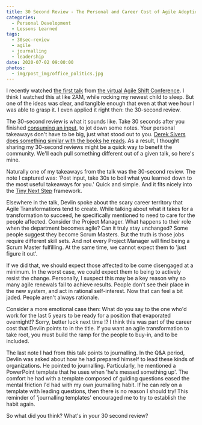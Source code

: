 ```yaml
---
title: 30 Second Review - The Personal and Career Cost of Agile Adoption
categories:
  - Personal Development
  - Lessons Learned
tags:
  - 30sec-review
  - agile
  - journalling
  - leadership
date: 2020-07-02 09:00:00
photos:
  - img/post_img/office_politics.jpg
---
```


I recently watched [the first talk](https://youtu.be/6_L_5pmGGS4) from [the virtual Agile Shift Conference](https://theagileshift.com/). I think I watched this at like 2AM, while rocking my newest child to sleep. But one of the ideas was clear, and tangible enough that even at that wee hour I was able to grasp it. I even applied it right then: the 30-second review.

The 30-second review is what it sounds like. Take 30 seconds after you finished [consuming an input](/2020/05/25/i-o-i/), to jot down some notes. Your personal takeaways don't have to be big, just what stood out to you. [Derek Sivers does something similar with the books he reads](https://sivers.org/book). As a result, I thought sharing my 30-second reviews might be a quick way to benefit the community. We'll each pull something different out of a given talk, so here's mine.

Naturally one of my takeaways from the talk was the 30-second review. The note I captured was: 'Post input, take 30s to boil what you learned down to the most useful takeaways for you.' Quick and simple. And it fits nicely into the [Tiny Next Step](/2018/12/31/tiny-next-steps/) framework.

Elsewhere in the talk, Devlin spoke about the scary career territory that Agile Transformations tend to create. While talking about what it takes for a transformation to succeed, he specifically mentioned to need to care for the people affected. Consider the Project Manager. What happens to their role when the department becomes agile? Can it truly stay unchanged? Some people suggest they become Scrum Masters. But the truth is those jobs require different skill sets. And not every Project Manager will find being a Scrum Master fulfilling. At the same time, we cannot expect them to 'just figure it out'.

If we did that, we should expect those affected to be come disengaged at a minimum. In the worst case, we could expect them to being to actively resist the change. Personally, I suspect this may be a key reason why so many agile renewals fail to achieve results. People don't see their place in the new system, and act in rational self-interest. Now that can feel a bit jaded. People aren't always rationale.

Consider a more emotional case then: What do you say to the one who'd work for the last 5 years to be ready for a position that evaporated overnight!? Sorry, better luck next time !? I think this was part of the career cost that Devlin points to in the title. If you want an agile transformation to take root, you must build the ramp for the people to buy-in, and to be included.

The last note I had from this talk points to journalling. In the Q&A period, Devlin was asked about how he had prepared himself to lead these kinds of organizations. He pointed to journalling. Particularly, he mentioned a PowerPoint template that he uses when 'he's messed something up'. The comfort he had with a template composed of guiding questions eased the mental friction I'd had with my own journalling habit. If he can rely on a template with leading questions, then there is no reason I should try! This reminder of 'journalling templates' encouraged me to try to establish the habit again.

So what did you think? What's in your 30 second review?
